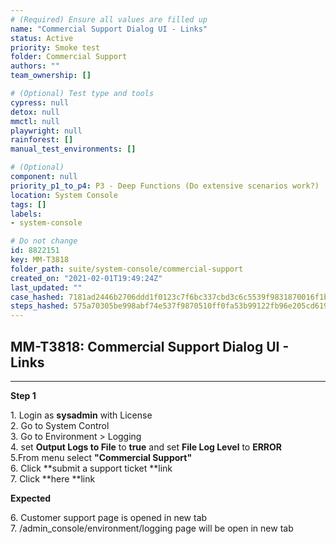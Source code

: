 ```yaml
---
# (Required) Ensure all values are filled up
name: "Commercial Support Dialog UI - Links"
status: Active
priority: Smoke test
folder: Commercial Support
authors: ""
team_ownership: []

# (Optional) Test type and tools
cypress: null
detox: null
mmctl: null
playwright: null
rainforest: []
manual_test_environments: []

# (Optional)
component: null
priority_p1_to_p4: P3 - Deep Functions (Do extensive scenarios work?)
location: System Console
tags: []
labels: 
- system-console

# Do not change
id: 8822151
key: MM-T3818
folder_path: suite/system-console/commercial-support
created_on: "2021-02-01T19:49:24Z"
last_updated: ""
case_hashed: 7181ad2446b2706ddd1f0123c7f6bc337cbd3c6c5539f9831870016f1bc53bda23a0a5eb50cf7289f8c02fd31ced13f0
steps_hashed: 575a70305be998abf74e537f9870510ff0fa53b99122fb96e205cd619022e48464c3e0464d3782d4b4ed5e89ce82a0a7
---
```


## MM-T3818: Commercial Support Dialog UI - Links

---

**Step 1**

1\. Login as **sysadmin** with License\
2\. Go to System Control\
3\. Go to Environment > Logging\
4\. set **Output Logs to File** to **true** and set **File Log Level** to **ERROR**\
5.From menu select **"Commercial Support"**\
6\. Click \*\*submit a support ticket \*\*link\
7\. Click \*\*here \*\*link

**Expected**

6\. Customer support page is opened in new tab\
7\. /admin\_console/environment/logging page will be open in new tab
